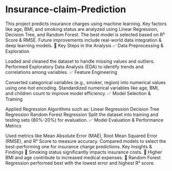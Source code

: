 # Insurance-claim-Prediction
This project predicts insurance charges using machine learning. Key factors like age, BMI, and smoking status are analyzed using Linear Regression, Decision Tree, and Random Forest. The best model is selected based on R² Score &amp; RMSE. Future improvements include real-world data integration &amp; deep learning models. 🚀
Key Steps in the Analysis
✅ Data Preprocessing & Exploration

Loaded and cleaned the dataset to handle missing values and outliers.
Performed Exploratory Data Analysis (EDA) to identify trends and correlations among variables.
✅ Feature Engineering

Converted categorical variables (e.g., smoker, region) into numerical values using one-hot encoding.
Standardized numerical variables like age, BMI, and children count to improve model efficiency.
✅ Model Selection & Training

Applied Regression Algorithms such as:
Linear Regression
Decision Tree Regression
Random Forest Regression
Split the dataset into training and testing sets (80%-20%) for evaluation.
✅ Model Evaluation & Performance Metrics

Used metrics like Mean Absolute Error (MAE), Root Mean Squared Error (RMSE), and R² Score to measure accuracy.
Compared models to select the best-performing one for insurance charge predictions.
Key Insights & Findings
📌 Smoking status significantly impacts insurance costs.
📌 Higher BMI and age contribute to increased medical expenses.
📌 Random Forest Regression performed best with the lowest error and highest R² score.
